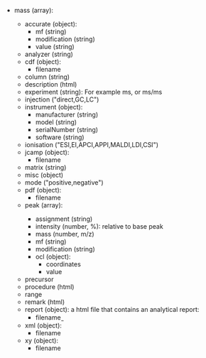 - mass (array<object>):
  - accurate (object):
    - mf (string)
    - modification (string)
    - value (string)
  - analyzer (string)
  - cdf (object):
    - filename
  - column (string)
  - description (html)
  - experiment (string): For example ms, or ms/ms
  - injection ("direct,GC,LC")
  - instrument (object):
    - manufacturer (string)
    - model (string)
    - serialNumber (string)
    - software (string)
  - ionisation ("ESI,EI,APCI,APPI,MALDI,LDI,CSI")
  - jcamp (object):
    - filename
  - matrix (string)
  - misc (object)
  - mode ("positive,negative")
  - pdf (object):
    - filename
  - peak (array<object>):
    - assignment (string)
    - intensity (number, %): relative to base peak
    - mass (number, m/z)
    - mf (string)
    - modification (string)
    - ocl (object):
      - coordinates
      - value
  - precursor
  - procedure (html)
  - range
  - remark (html)
  - report (object): a html file that contains an analytical report:
    - filename ̰
  - xml (object):
    - filename
  - xy (object):
    - filename
